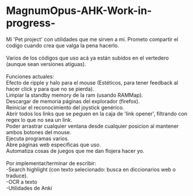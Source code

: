 # MagnumOpus-AHK-Work-in-progress-
Mi 'Pet project' con utilidades que me sirven a mí. Prometo compartir el codigo cuando crea que valga la pena hacerlo.<br/>
<br/>
Varios de los códigos que uso acá ya están subidos en el vertedero (aunque sean versiones atiguas).<br/>
<br/>
Funciones actuales: <br/>
Efecto de ripple y halo para el mouse (Estéticos, para tener feedback al hacer click y para que no se pierda).<br/>
Limpiar la standby memory de la ram (usando RAMMap).<br/>
Descargar de memoria páginas del explorador (firefox).<br/>
Reiniciar el reconocimiento del joystick genérico.<br/>
Abrir todos los links que se peguen en la caja de 'link opener', filtrando con regex lo que no sea un link.<br/>
Poder arrastrar cualquier ventana desde cualquier posicion al mantener ambos botones del mouse.<br/>
Ejecuta programas varios.<br/>
Abre páginas web especificas que uso.<br/>
Automatiza cosas de juegos que me dan flojera hacer yo.<br/>
<br/>
Por implementar/terminar de escribir:<br/>
-Search highlight (con texto selecionado: busca en diccionarios web o traduce).<br/>
-OCR a texto<br/>
-Utilidades de Anki<br/>
